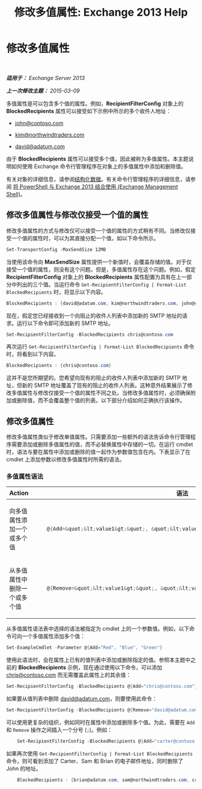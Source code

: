 ﻿---
title: '修改多值属性: Exchange 2013 Help'
TOCTitle: 修改多值属性
ms:assetid: dc2c1062-ad79-404b-8da3-5b5798dbb73b
ms:mtpsurl: https://technet.microsoft.com/zh-cn/library/Bb684908(v=EXCHG.150)
ms:contentKeyID: 50491784
ms.date: 05/21/2018
mtps_version: v=EXCHG.150
ms.translationtype: MT
---

# 修改多值属性

 

_**适用于：** Exchange Server 2013_

_**上一次修改主题：** 2015-03-09_

多值属性是可以包含多个值的属性。例如，**RecipientFilterConfig** 对象上的 **BlockedRecipients** 属性可以接受如下示例中所示的多个收件人地址：

  - john@contoso.com

  - kim@northwindtraders.com

  - david@adatum.com

由于 **BlockedRecipients** 属性可以接受多个值，因此被称为多值属性。本主题说明如何使用 Exchange 命令行管理程序在对象上的多值属性中添加和删除值。

有关对象的详细信息，请参阅[结构化数据](https://technet.microsoft.com/zh-cn/library/aa996386\(v=exchg.150\))。有关命令行管理程序的详细信息，请参阅 [将 PowerShell 与 Exchange 2013 结合使用 (Exchange Management Shell)](https://technet.microsoft.com/zh-cn/library/bb123778\(v=exchg.150\))。

## 修改多值属性与修改仅接受一个值的属性

修改多值属性的方式与修改仅可以接受一个值的属性的方式稍有不同。当修改仅接受一个值的属性时，可以为其直接分配一个值，如以下命令所示。

```powershell
Set-TransportConfig -MaxSendSize 12MB
```

当使用该命令向 **MaxSendSize** 属性提供一个新值时，会覆盖存储的值。对于仅接受一个值的属性，则没有这个问题。但是，多值属性存在这个问题。例如，假定 **RecipientFilterConfig** 对象上的 **BlockedRecipients** 属性配置为具有在上一部分中列出的三个值。当运行命令 `Get-RecipientFilterConfig | Format-List BlockedRecipients` 时，将显示以下内容。

```powershell
BlockedRecipients : {david@adatum.com, kim@northwindtraders.com, john@contoso.com}
```

现在，假定您已经接收到一个向阻止的收件人列表中添加新的 SMTP 地址的请求。运行以下命令即可添加新的 SMTP 地址。

```powershell
Set-RecipientFilterConfig -BlockedRecipients chris@contoso.com
```

再次运行 `Get-RecipientFilterConfig | Format-List BlockedRecipients` 命令时，将看到以下内容。

```powershell
BlockedRecipients : {chris@contoso.com}
```

这并不是您所期望的。您希望向现有的阻止的收件人列表中添加新的 SMTP 地址，但新的 SMTP 地址覆盖了现有的阻止的收件人列表。这种意外结果展示了修改多值属性与修改仅接受一个值的属性不同之处。当修改多值属性时，必须确保附加或删除值，而不会覆盖整个值的列表。以下部分介绍如何正确执行该操作。

## 修改多值属性

修改多值属性类似于修改单值属性。只需要添加一些额外的语法告诉命令行管理程序需要添加或删除多值属性的值，而不必替换属性中存储的一切。在运行 cmdlet 时，语法与要在属性中添加或删除的值一起作为参数值包含在内。下表显示了在 cmdlet 上添加参数以修改多值属性时所需的语法。

### 多值属性语法

<table>
<colgroup>
<col style="width: 50%" />
<col style="width: 50%" />
</colgroup>
<thead>
<tr class="header">
<th>Action</th>
<th>语法</th>
</tr>
</thead>
<tbody>
<tr class="odd">
<td><p>向多值属性添加一个或多个值</p></td>
<td>

```powershell
    @{Add=&quot;&lt;value1&gt;&quot;, &quot;&lt;value2&gt;&quot;, &quot;&lt;value3&gt;&quot;}
```

</td>
</tr>
<tr class="even">
<td><p>从多值属性中删除一个或多个值</p></td>
<td>

```powershell
    @{Remove=&quot;&lt;value1&gt;&quot;, &quot;&lt;value2&gt;&quot;, &quot;&lt;value3&gt;&quot;}
```

</td>
</tr>
</tbody>
</table>


从多值属性语法表中选择的语法被指定为 cmdlet 上的一个参数值。例如，以下命令可向一个多值属性添加多个值：

```powershell
Set-ExampleCmdlet -Parameter @{Add="Red", "Blue", "Green"}
```

使用此语法时，会在属性上已有的值列表中添加或删除指定的值。参照本主题中之前的 **BlockedRecipients** 示例，现在通过使用以下命令，可以添加 chris@contoso.com 而无需覆盖此属性上的其余值：

```powershell
Set-RecipientFilterConfig -BlockedRecipients @{Add="chris@contoso.com"}
```

如果要从值列表中删除 david@adatum.com，则要使用此命令：

```powershell
Set-RecipientFilterConfig -BlockedRecipients @{Remove="david@adatum.com"}
```

可以使用更复杂的组织，例如同时在属性中添加或删除多个值。为此，需要在 `Add` 和 `Remove` 操作之间插入一个分号 (`;`)。例如：

```powershell
    Set-RecipientFilterConfig -BlockedRecipients @{Add="carter@contoso.com", "sam@northwindtraders.com", "brian@adatum.com"; Remove="john@contoso.com"}
```

如果再次使用 `Get-RecipientFilterConfig | Format-List BlockedRecipients` 命令，则可看到添加了 Carter、Sam 和 Brian 的电子邮件地址，同时删除了 John 的地址。

```powershell
    BlockedRecipients : {brian@adatum.com, sam@northwindtraders.com, carter@contoso.com, chris@contoso.com, kim@northwindtraders.com}
```
